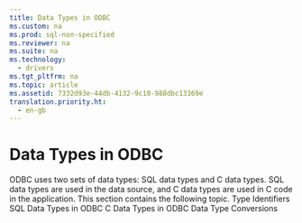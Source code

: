 ```yaml
---
title: Data Types in ODBC
ms.custom: na
ms.prod: sql-non-specified
ms.reviewer: na
ms.suite: na
ms.technology: 
  - drivers
ms.tgt_pltfrm: na
ms.topic: article
ms.assetid: 7332d93e-44db-4132-9c10-988dbc13369e
translation.priority.ht: 
  - en-gb
---
```

# Data Types in ODBC
<?xml version="1.0" encoding="utf-8"?>
<developerConceptualDocument xmlns="http://ddue.schemas.microsoft.com/authoring/2003/5" xmlns:xlink="http://www.w3.org/1999/xlink" xmlns:xsi="http://www.w3.org/2001/XMLSchema-instance" xsi:schemaLocation="http://ddue.schemas.microsoft.com/authoring/2003/5 http://dduestorage.blob.core.windows.net/ddueschema/developer.xsd">
  <introduction>
    <para>ODBC uses two sets of data types: SQL data types and C data types. SQL data types are used in the data source, and C data types are used in C code in the application.</para>
    <para>This section contains the following topic.  </para>
    <list class="bullet">
      <listItem>
        <para>             <legacyLink xlink:href="1d9fdfa2-e378-44fe-ac66-9743d9bbdd5a">Type Identifiers</legacyLink>           </para>
      </listItem>
      <listItem>
        <para>             <legacyLink xlink:href="a833a725-3c27-4d6b-9f6a-8c2e6e3e2920">SQL Data Types in ODBC</legacyLink>           </para>
      </listItem>
      <listItem>
        <para>             <legacyLink xlink:href="c91bef31-3794-4736-966a-d50997b2233c">C Data Types in ODBC</legacyLink>           </para>
      </listItem>
      <listItem>
        <para>             <legacyLink xlink:href="d311fe1c-d882-4136-9fa5-220a4121e04c">Data Type Conversions</legacyLink>           </para>
      </listItem>
    </list>
  </introduction>
  <relatedTopics />
</developerConceptualDocument>